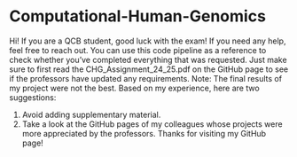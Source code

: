 # Computational-Human-Genomics
Hi! If you are a QCB student, good luck with the exam! If you need any help, feel free to reach out. You can use this code pipeline as a reference to check whether you’ve completed everything that was requested. Just make sure to first read the CHG_Assignment_24_25.pdf on the GitHub page to see if the professors have updated any requirements.
Note: The final results of my project were not the best. Based on my experience, here are two suggestions:
1.	Avoid adding supplementary material.
2.	Take a look at the GitHub pages of my colleagues whose projects were more appreciated by the professors.
Thanks for visiting my GitHub page!

